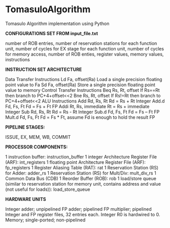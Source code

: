 # **TomasuloAlgorithm**
Tomasulo Algorithm implementation using Python

**CONFIGURATIONS SET FROM input_file.txt**

number of ROB entries, number of reservation stations for each function unit, 
number of cycles for EX stage for each function unit, number of cycles for memory access, 
number of ROB enties, register values, memory values, instructions

**INSTRUCTION SET ARCHITECTURE**

Data Transfer Instructions
    Ld Fa, offset(Ra)	Load a single precision floating point value to Fa
    Sd Fa, offset(Ra)	Store a single precision floating point value to memory
Control Transfer Instructions
    Beq Rs, Rt, offset	If Rs==Rt then branch to PC+4+offset<<2
    Bne Rs, Rt, offset	If Rs!=Rt then branch to PC+4+offset<<2
ALU Instructions
    Add Rd, Rs, Rt	Rd = Rs + Rt	Integer
    Add.d Fd, Fs, Ft	Fd = Fs + Ft	FP
    Addi Rt, Rs, immediate	Rt = Rs + immediate	Integer
    Sub Rd, Rs, Rt	Rd = Rs - Rt	Integer
    Sub.d Fd, Fs, Ft	Fd = Fs – Ft	FP
    Mult.d Fd, Fs, Ft	Fd = Fs * Ft, assume Fd is enough to hold the result FP
    
**PIPELINE STAGES:**

ISSUE, EX, MEM, WB, COMMIT

**PROCESSOR COMPONENTS:**

1 instruction buffer: instruction_buffer
1 integer Architecture Register File (ARF): int_registers
1 floating point Architecture Register File (ARF): fp_registers
1 Register Aliasing Table (RAT): rat
1 Reservation Station (RS) for Adder: adder_rs
1 Reservation Station (RS) for Mult/Div: mult_div_rs
1 Common Data Bus (CDB)
1 Reorder Buffer (ROB): rob
1 load/store queue (similar to reservation station for memory unit,
  contains address and value (not useful for loads)): load_store_queue
  
**HARDWARE UNITS**

Integer adder; unpipelined
FP adder; pipelined
FP multiplier; pipelined
Integer and FP register files, 32 entries each. Integer R0 is hardwired to 0.
Memory; single-ported; non-pipelined